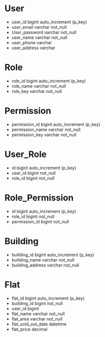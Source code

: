 # User
* user_id bigint auto_increment (p_key)
* user_email varchar not_null
* User_password varchar not_null
* user_name varchar not_null
* user_phone varchar
* user_address varchar

# Role

* role_id bigint auto_increment (p_key)
* role_name varchar not_null
* role_key varchar not_null

# Permission

* permission_id bigint auto_increment (p_key)
* permission_name varchar not_null
* permission_key varchar not_null

# User_Role
* id bigint auto_increment (p_key)
* user_id bigint not_null
* role_id bigint not_null 

# Role_Permission

* id bigint auto_increment (p_key)
* role_id bigint not_null
* permission_id bigint not_null

# Building

* building_id bigint auto_increment (p_key)
* building_name varchar not_null
* building_address varchar not_null

# Flat
* flat_id bigint auto_increment (p_key)
* building_id bigint not_null
* user_id bigint
* flat_name varchar not_null
* flat_area varchar not_null
* flat_sold_out_date datetime
* flat_price decimal
